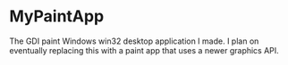 # MyPaintApp
The GDI paint Windows win32 desktop application I made. I plan on eventually replacing this with a paint app that uses a newer graphics API.
